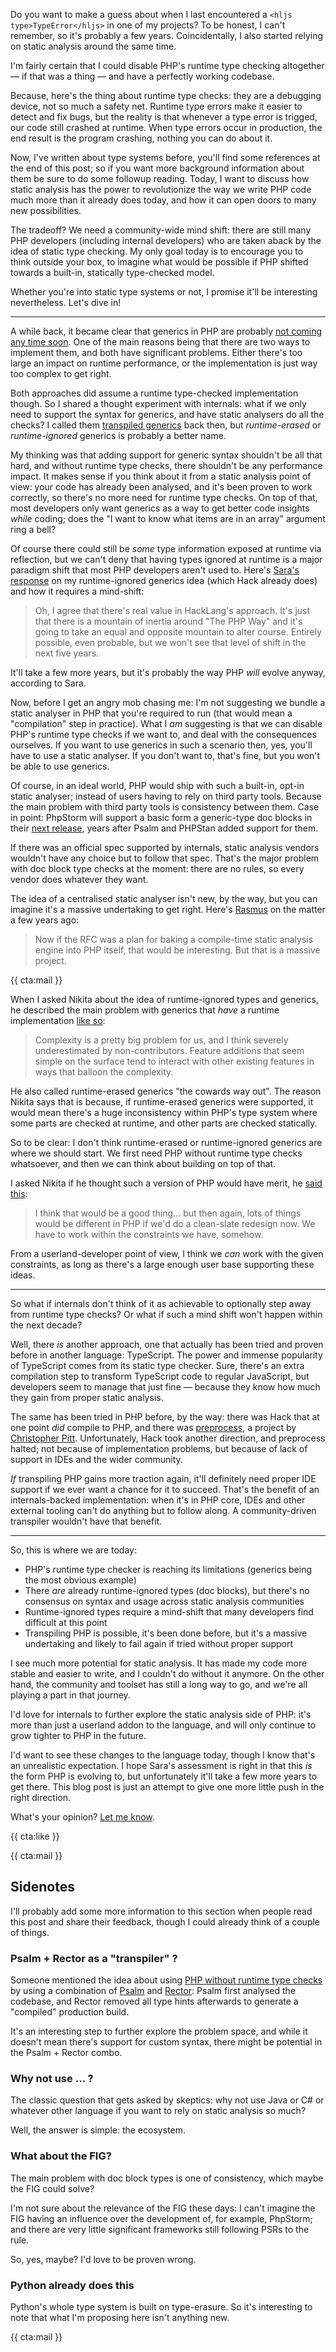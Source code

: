 Do you want to make a guess about when I last encountered a `<hljs type>TypeError</hljs>` in one of my projects? To be honest, I can't remember, so it's probably a few years. Coincidentally, I also started relying on static analysis around the same time.

I'm fairly certain that I could disable PHP's runtime type checking altogether — if that was a thing — and have a perfectly working codebase. 

Because, here's the thing about runtime type checks: they are a debugging device, not so much a safety net. Runtime type errors make it easier to detect and fix bugs, but the reality is that whenever a type error is trigged, our code still crashed at runtime. When type errors occur in production, the end result is the program crashing, nothing you can do about it.

Now, I've written about type systems before, you'll find some references at the end of this post; so if you want more background information about them be sure to do some followup reading. Today, I want to discuss how static analysis has the power to revolutionize the way we write PHP code much more than it already does today, and how it can open doors to many new possibilities.

The tradeoff? We need a community-wide mind shift: there are still many PHP developers (including internal developers) who are taken aback by the idea of static type checking. My only goal today is to encourage you to think outside your box, to imagine what would be possible if PHP shifted towards a built-in, statically type-checked model.

Whether you're into static type systems or not, I promise it'll be interesting nevertheless. Let's dive in!

---

A while back, it became clear that generics in PHP are probably [not coming any time soon](*https://github.com/PHPGenerics/php-generics-rfc/issues/45). One of the main reasons being that there are two ways to implement them, and both have significant problems. Either there's too large an impact on runtime performance, or the implementation is just way too complex to get right.

Both approaches did assume a runtime type-checked implementation though. So I shared a thought experiment with internals: what if we only need to support the syntax for generics, and have static analysers do all the checks? I called them [transpiled generics](/blog/the-case-for-transpiled-generics) back then, but _runtime-erased_ or _runtime-ignored_ generics is probably a better name.

My thinking was that adding support for generic syntax shouldn't be all that hard, and without runtime type checks, there shouldn't be any performance impact. It makes sense if you think about it from a static analysis point of view: your code has already been analysed, and it's been proven to work correctly, so there's no more need for runtime type checks. On top of that, most developers only want generics as a way to get better code insights _while_ coding; does the "I want to know what items are in an array" argument ring a bell?

Of course there could still be _some_ type information exposed at runtime via reflection, but we can't deny that having types ignored at runtime is a major paradigm shift that most PHP developers aren't used to. Here's [Sara's response](*https://www.reddit.com/r/PHP/comments/iuhtgd/ive_proposed_an_approach_to_generics_on_internals/g5pgkbn/) on my runtime-ignored generics idea (which Hack already does) and how it requires a mind-shift:

> Oh, I agree that there's real value in HackLang's approach. It's just that there is a mountain of inertia around "The PHP Way" and it's going to take an equal and opposite mountain to alter course.
> Entirely possible, even probable, but we won't see that level of shift in the next five years.

It'll take a few more years, but it's probably the way PHP _will_ evolve anyway, according to Sara.

Now, before I get an angry mob chasing me: I'm not suggesting we bundle a static analyser in PHP that you're required to run (that would mean a "compilation" step in practice). What I _am_ suggesting is that we can disable PHP's runtime type checks if we want to, and deal with the consequences ourselves. If you want to use generics in such a scenario then, yes, you'll have to use a static analyser. If you don't want to, that's fine, but you won't be able to use generics.

Of course, in an ideal world, PHP would ship with such a built-in, opt-in static analyser; instead of users having to rely on third party tools. Because the main problem with third party tools is consistency between them. Case in point: PhpStorm will support a basic form a generic-type doc blocks in their [next release](*https://blog.jetbrains.com/phpstorm/2021/07/phpstorm-2021-2-beta/), years after Psalm and PHPStan added support for them.

If there was an official spec supported by internals, static analysis vendors wouldn't have any choice but to follow that spec. That's the major problem with doc block type checks at the moment: there are no rules, so every vendor does whatever they want.

The idea of a centralised static analyser isn't new, by the way, but you can imagine it's a massive undertaking to get right. Here's [Rasmus](*https://externals.io/message/101477#101592) on the matter a few years ago:

> Now if the RFC was a plan for baking a compile-time static analysis engine
> into PHP itself, that would be interesting. But that is a massive project.

{{ cta:mail }}

When I asked Nikita about the idea of runtime-ignored types and generics, he described the main problem with generics that _have_ a runtime implementation [like so](*https://www.reddit.com/r/PHP/comments/j65968/ama_with_the_phpstorm_team_from_jetbrains_on/g7zg9mt/):

> Complexity is a pretty big problem for us, and I think severely underestimated by non-contributors. Feature additions that seem simple on the surface tend to interact with other existing features in ways that balloon the complexity.

He also called runtime-erased generics "the cowards way out". The reason Nikita says that is because, if runtime-erased generics were supported, it would mean there's a huge inconsistency within PHP's type system where some parts are checked at runtime, and other parts are checked statically.

So to be clear: I don't think runtime-erased or runtime-ignored generics are where we should start. We first need PHP without runtime type checks whatsoever, and then we can think about building on top of that.

I asked Nikita if he thought such a version of PHP would have merit, he [said this](*https://www.reddit.com/r/PHP/comments/j65968/ama_with_the_phpstorm_team_from_jetbrains_on/g83vvav/):

> I think that would be a good thing... but then again, lots of things would be different in PHP if we'd do a clean-slate redesign now. We have to work within the constraints we have, somehow.

From a userland-developer point of view, I think we _can_ work with the given constraints, as long as there's a large enough user base supporting these ideas.

---

So what if internals don't think of it as achievable to optionally step away from runtime type checks? Or what if such a mind shift won't happen within the next decade?

Well, there _is_ another approach, one that actually has been tried and proven before in another language: TypeScript. The power and immense popularity of TypeScript comes from its static type checker. Sure, there's an extra compilation step to transform TypeScript code to regular JavaScript, but developers seem to manage that just fine — because they know how much they gain from proper static analysis.

The same has been tried in PHP before, by the way: there was Hack that at one point _did_ compile to PHP, and there was [preprocess](*https://web.archive.org/web/20190828000023/https://preprocess.io/#/), a project by [Christopher Pitt](*https://twitter.com/assertchris). Unfortunately, Hack took another direction, and preprocess halted; not because of implementation problems, but because of lack of support in IDEs and the wider community. 

_If_ transpiling PHP gains more traction again, it'll definitely need proper IDE support if we ever want a chance for it to succeed. That's the benefit of an internals-backed implementation: when it's in PHP core, IDEs and other external tooling can't do anything but to follow along. A community-driven transpiler wouldn't have that benefit.

---

So, this is where we are today:

- PHP's runtime type checker is reaching its limitations (generics being the most obvious example)
- There _are_ already runtime-ignored types (doc blocks), but there's no consensus on syntax and usage across static analysis communities
- Runtime-ignored types require a mind-shift that many developers find difficult at this point
- Transpiling PHP is possible, it's been done before, but it's a massive undertaking and likely to fail again if tried without proper support

I see much more potential for static analysis. It has made my code more stable and easier to write, and I couldn't do without it anymore. On the other hand, the community and toolset has still a long way to go, and we're all playing a part in that journey. 

I'd love for internals to further explore the static analysis side of PHP: it's more than just a userland addon to the language, and will only continue to grow tighter to PHP in the future. 

I'd want to see these changes to the language today, though I know that's an unrealistic expectation. I hope Sara's assessment is right in that this _is_ the form PHP is evolving to, but unfortunately it'll take a few more years to get there. This blog post is just an attempt to give one more little push in the right direction.

What's your opinion? [Let me know](*https://twitter.com/brendt_gd).

{{ cta:like }}

{{ cta:mail }}

## Sidenotes

I'll probably add some more information to this section when people read this post and share their feedback, though I could already think of a couple of things.

### Psalm + Rector as a "transpiler" ?

Someone mentioned the idea about using [PHP without runtime type checks](*https://www.youtube.com/watch?v=N2PENQpQVjQ&t=2454s) by using a combination of [Psalm](*https://psalm.dev/) and [Rector](*https://getrector.org/): Psalm first analysed the codebase, and Rector removed all type hints afterwards to generate a "compiled" production build. 

It's an interesting step to further explore the problem space, and while it doesn't mean there's support for custom syntax, there might be potential in the Psalm + Rector combo.

### Why not use … ?

The classic question that gets asked by skeptics: why not use Java or C# or whatever other language if you want to rely on static analysis so much?

Well, the answer is simple: the ecosystem.

### What about the FIG?

The main problem with doc block types is one of consistency, which maybe the FIG could solve?

I'm not sure about the relevance of the FIG these days: I can't imagine the FIG having an influence over the development of, for example, PhpStorm; and there are very little significant frameworks still following PSRs to the rule. 

So, yes, maybe? I'd love to be proven wrong. 

### Python already does this

Python's whole type system is built on type-erasure. So it's interesting to note that what I'm proposing here isn't anything new.

{{ cta:mail }}
